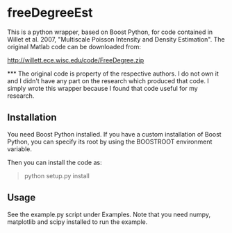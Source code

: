 # freeDegreeEst

This is a python wrapper, based on Boost Python, for code contained in 
Willet et al. 2007, "Multiscale Poisson Intensity and Density Estimation". 
The original Matlab code can be downloaded from:

http://willett.ece.wisc.edu/code/FreeDegree.zip 

*** The original code is property of the respective authors. I do not own
it and I didn't have any part on the research which produced that code. I simply
wrote this wrapper because I found that code useful for my research.

## Installation

You need Boost Python installed. If you have a custom installation of Boost
Python, you can specify its root by using the BOOSTROOT environment variable.

Then you can install the code as:

> python setup.py install

## Usage

See the example.py script under Examples. Note that you need numpy, matplotlib
and scipy installed to run the example.
